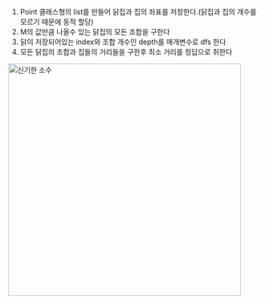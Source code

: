 1. Point 클래스형의 list를 만들어 닭집과 집의 좌표를 저장한다.(닭집과 집의 개수를 모르기 때문에 동적 할당)<br/>
2. M의 값만큼 나올수 있는 닭집의 모든 조합을 구한다<br/>
3. 닭이 저장되어있는 index와 조합 개수인 depth를 매개변수로 dfs 한다<br/>
4. 모든 닭집의 조합과 집들의 거리들을 구한후 최소 거리를 정답으로 취한다<br/>
<img width="463" alt="신기한 소수" src="https://user-images.githubusercontent.com/68943993/185274956-3b9836b9-65de-4ef3-9d19-455d8621d30f.PNG">
